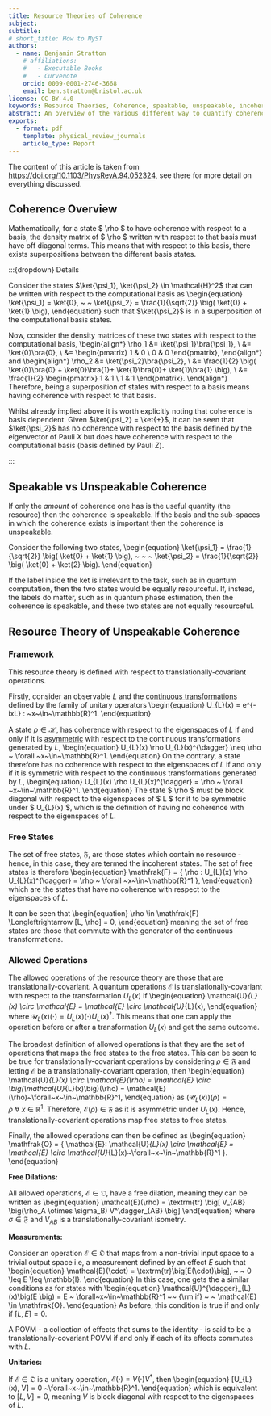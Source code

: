 ```yaml
---
title: Resource Theories of Coherence
subject: 
subtitle: 
# short_title: How to MyST
authors:
  - name: Benjamin Stratton
    # affiliations:
    #   - Executable Books
    #   - Curvenote
    orcid: 0009-0001-2746-3668
    email: ben.stratton@bristol.ac.uk
license: CC-BY-4.0
keywords: Resource Theories, Coherence, speakable, unspeakable, incoherent operations. 
abstract: An overview of the various different way to quantify coherence via quantum resource theories. 
exports:
  - format: pdf
    template: physical_review_journals
    article_type: Report
--- 
```


The content of this article is taken from https://doi.org/10.1103/PhysRevA.94.052324, see there for more detail on everything discussed. 

## Coherence Overview

Mathematically, for a state $ \rho $ to have coherence with respect to a basis, the density matrix of $ \rho $ written with respect to that basis must have off diagonal terms. This means that with respect to this basis, there exists superpositions between the different basis states. 

:::{dropdown} Details

Consider the states $\ket{\psi_1}, \ket{\psi_2} \in \mathcal{H}^2$ that can be written with respect to the computational basis as 
\begin{equation}
\ket{\psi_1} = \ket{0}, ~ ~ \ket{\psi_2} = \frac{1}{\sqrt{2}} \big( \ket{0} + \ket{1} \big),
\end{equation}
such that $\ket{\psi_2}$ is in a superposition of the computational basis states. 

Now, consider the density matrices of these two states with respect to the computational basis,
\begin{align*}
\rho_1 &= \ket{\psi_1}\bra{\psi_1}, \\
&= \ket{0}\bra{0}, \\
&= \begin{pmatrix}
1 & 0 \\
0 & 0
\end{pmatrix},
\end{align*}
and 
\begin{align*}
\rho_2 &= \ket{\psi_2}\bra{\psi_2}, \\
&= \frac{1}{2} \big( \ket{0}\bra{0} + \ket{0}\bra{1}+ \ket{1}\bra{0}+ \ket{1}\bra{1} \big), \\
&= \frac{1}{2} \begin{pmatrix}
1 & 1 \\
1 & 1
\end{pmatrix}.
\end{align*}
Therefore, being a superposition of states with respect to a basis means having coherence with respect to that basis. 

Whilst already implied above it is worth explicitly noting that coherence is basis dependent. Given $\ket{\psi_2} = \ket{+}$, it can be seen that $\ket{\psi_2}$ has no coherence with respect to the basis defined by the eigenvector of Pauli $X$ but does have coherence with respect to the computational basis (basis defined by Pauli $Z$).  

:::


## Speakable vs Unspeakable Coherence

If only the *amount* of coherence one has is the useful quantity (the resource) then the coherence is speakable. If the basis and the sub-spaces in which the coherence exists is important then the coherence is unspeakable. 

Consider the following two states,
\begin{equation}
\ket{\psi_1} = \frac{1}{\sqrt{2}} \big( \ket{0} + \ket{1} \big), ~ ~ ~ \ket{\psi_2} = \frac{1}{\sqrt{2}} \big( \ket{0} + \ket{2} \big).
\end{equation}

If the label inside the ket is irrelevant to the task, such as in quantum computation, then the two states would be equally resourceful. If, instead, the labels do matter, such as in quantum phase estimation, then the coherence is speakable, and these two states are not equally resourceful.  

## Resource Theory of Unspeakable Coherence

### Framework

This resource theory is defined with respect to translationally-covariant operations. 

Firstly, consider an observable $L$ and the [continuous transformations](#continuous_transformations_target) defined by the family of unitary operators 
\begin{equation}
U_{L}(x) = e^{-ixL} : ~x~\in~\mathbb{R}^1.
\end{equation}

A state $\rho \in \mathcal{H}$, has coherence with respect to the eigenspaces of $L$ if and only if it is [asymmetric](#symmetric_operator_definition_target_symmetryPage) with respect to the continuous transformations generated by $L$, 
\begin{equation}
U_{L}(x) \rho U_{L}(x)^{\dagger} \neq \rho ~ \forall ~x~\in~\mathbb{R}^1.
\end{equation}
On the contrary, a state therefore has no coherence with respect to the eigenspaces of $L$ if and only if it is symmetric with respect to the continuous transformations generated by $L$, 
\begin{equation}
U_{L}(x) \rho U_{L}(x)^{\dagger} = \rho ~ \forall ~x~\in~\mathbb{R}^1.
\end{equation}
The state $ \rho $ must be block diagonal with respect to the eigenspaces of $ L $ for it to be symmetric under $ U_{L}(x) $, which is the definition of having no coherence with respect to the eigenspaces of $L$. 

### Free States 

The set of free states, $\mathfrak{F}$, are those states which contain no resource - hence, in this case, they are termed the incoherent states. The set of free states is therefore
\begin{equation}
\mathfrak{F} = \{ \rho : U_{L}(x) \rho U_{L}(x)^{\dagger} = \rho ~ \forall ~x~\in~\mathbb{R}^1 \},
\end{equation}
which are the states that have no coherence with respect to the eigenspaces of $L$. 

It can be seen that 
\begin{equation}
\rho \in \mathfrak{F} \Longleftrightarrow [L, \rho] = 0,
\end{equation}
meaning the set of free states are those that commute with the generator of the continuous transformations.

### Allowed Operations

The allowed operations of the resource theory are those that are translationally-covariant. A quantum operations $\mathcal{E}$ is translationally-covariant with respect to the transformation $U_{L}(x)$ if 
\begin{equation}
\mathcal{U}_{L}(x) \circ \mathcal{E} = \mathcal{E} \circ \mathcal{U}_{L}(x),
\end{equation}
where $\mathcal{U}_{L}(x)(\cdot) = U_{L}(x)(\cdot)U_{L}(x)^\dagger$. This means that one can apply the operation before or after a transformation $U_{L}(x)$ and get the same outcome. 

The broadest definition of allowed operations is that they are the set of operations that maps the free states to the free states. This can be seen to be true for translationally-covariant operations by considering $\rho \in \mathfrak{F}$ and letting $\mathcal{E}$ be a translationally-covariant operation, then 
\begin{equation}
\mathcal{U}_{L}(x) \circ \mathcal{E}(\rho) = \mathcal{E} \circ \big(\mathcal{U}_{L}(x)\big)(\rho) = \mathcal{E}(\rho)~\forall~x~\in~\mathbb{R}^1,
\end{equation}
as $\big(\mathcal{U}_{L}(x)\big)(\rho) = \rho ~\forall~x~\in~\mathbb{R}^1$. Therefore, $\mathcal{E}(\rho) \in \mathfrak{F}$ as it is asymmetric under $U_{L}(x)$. Hence, translationally-covariant operations map free states to free states. 

Finally, the allowed operations can then be defined as
\begin{equation}
\mathfrak{O} = \{ \mathcal{E}:  \mathcal{U}_{L}(x) \circ \mathcal{E} = \mathcal{E} \circ \mathcal{U}_{L}(x)~\forall~x~\in~\mathbb{R}^1 \}.
\end{equation}

**Free Dilations:**

All allowed operations, $\mathcal{E} \in \mathfrak{O}$, have a free dilation, meaning they can be written as 
\begin{equation}
\mathcal{E}(\rho) = \textrm{tr} \big[ V_{AB} \big(\rho_A \otimes \sigma_B) V^\dagger_{AB} \big]
\end{equation}
where $\sigma \in \mathfrak{F}$ and $V_{AB}$ is a translationally-covariant isometry. 

**Measurements:**

Consider an operation $\mathcal{E} \in \mathfrak{O}$ that maps from a non-trivial input space to a trivial output space i.e, a measurement defined by an effect $E$ such that 
\begin{equation}
\mathcal{E}(\cdot) = \textrm{tr}\big[E(\cdot)\big], ~ ~ 0 \leq E \leq \mathbb{I}.
\end{equation} 
In this case, one gets the a similar conditions as for states with
\begin{equation}
\mathcal{U}^{\dagger}_{L}(x)\big(E \big) = E ~ \forall~x~\in~\mathbb{R}^1 ~~ {\rm if} ~ ~ \mathcal{E} \in \mathfrak{O}.
\end{equation}
As before, this condition is true if and only if $[L,E]=0$. 

A POVM - a collection of effects that sums to the identity - is said to be a translationally-covariant POVM if and only if each of its effects commutes with $L$. 

**Unitaries:**

If $\mathcal{E} \in \mathfrak{O}$ is a unitary operation, $\mathcal{E}(\cdot) = V(\cdot)V^\dagger$, then 
\begin{equation}
[U_{L}(x), V] = 0 ~\forall~x~\in~\mathbb{R}^1.
\end{equation}
which is equivalent to $[L, V] = 0$, meaning $V$ is block diagonal with respect to the eigenspaces of $L$. 